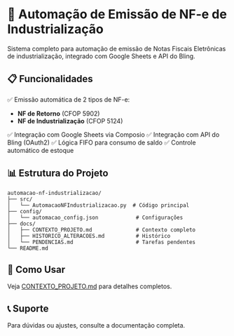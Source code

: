 # 🚀 Automação de Emissão de NF-e de Industrialização

Sistema completo para automação de emissão de Notas Fiscais Eletrônicas de industrialização, integrado com Google Sheets e API do Bling.

## 📋 Funcionalidades

✅ Emissão automática de 2 tipos de NF-e:
- **NF de Retorno** (CFOP 5902)
- **NF de Industrialização** (CFOP 5124)

✅ Integração com Google Sheets via Composio
✅ Integração com API do Bling (OAuth2)
✅ Lógica FIFO para consumo de saldo
✅ Controle automático de estoque

## 📊 Estrutura do Projeto

```
automacao-nf-industrializacao/
├── src/
│   └── AutomacaoNFIndustrializacao.py  # Código principal
├── config/
│   └── automacao_config.json            # Configurações
├── docs/
│   ├── CONTEXTO_PROJETO.md              # Contexto completo
│   ├── HISTORICO_ALTERACOES.md          # Histórico
│   └── PENDENCIAS.md                    # Tarefas pendentes
└── README.md
```

## 🔧 Como Usar

Veja [CONTEXTO_PROJETO.md](docs/CONTEXTO_PROJETO.md) para detalhes completos.

## 📞 Suporte

Para dúvidas ou ajustes, consulte a documentação completa.
